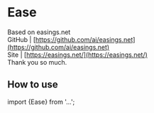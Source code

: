 # Ease
Based on easings.net  
GitHub | [https://github.com/ai/easings.net](https://github.com/ai/easings.net)   
Site   | [https://easings.net/](https://easings.net/)  
Thank you so much.
## How to use
import {Ease} from '...';
